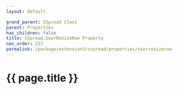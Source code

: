 ```yaml
---
layout: default

grand_parent: SSpread Class
parent: Properties
has_children: false
title: SSpread.UserResizeRow Property
nav_order: 223
permalink: /package/extension5/sspread/properties/userresizerow
---
```

# {{ page.title }}